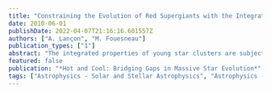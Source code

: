 ```yaml
---
title: "Constraining the Evolution of Red Supergiants with the Integrated Light of Star Clusters"
date: 2010-06-01
publishDate: 2022-04-07T21:16:16.601557Z
authors: ["A. Lançon", "M. Fouesneau"]
publication_types: ["1"]
abstract: "The integrated properties of young star clusters are subject to large cluster-to-cluster variations because they depend directly on small numbers of bright stars. At ages at which red supergiants are expected to exist, these luminous but rare stars can be blamed for most of the variations. If unresolved clusters are to be used to constrain red supergiant models, methods must be developed that take these stochastic fluctuations into account. We discuss prospects and open issues in this field, based on recent work on high-mass clusters in M 82, and on first experiments towards a Bayesian study of cluster populations."
featured: false
publication: "*Hot and Cool: Bridging Gaps in Massive Star Evolution*"
tags: ["Astrophysics - Solar and Stellar Astrophysics", "Astrophysics - Cosmology and Extragalactic Astrophysics"]
---
```


